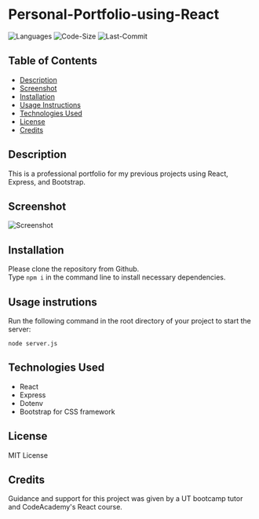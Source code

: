 # Personal-Portfolio-using-React

![Languages](https://img.shields.io/github/languages/top/rucatues/Personal-Portolio-using-React)
![Code-Size](https://img.shields.io/github/languages/code-size/rucatues/Personal-Portolio-using-React)
![Last-Commit](https://img.shields.io/github/last-commit/rucatues/Personal-Portolio-using-React)


## Table of Contents

* [Description](#description)
* [Screenshot](#screenshot)
* [Installation](#installation)
* [Usage Instructions](#usage-instructions)
* [Technologies Used](#technologies-used)
* [License](#license)
* [Credits](#credits)
 

## Description  

This is a professional portfolio for my previous projects using React, Express, and Bootstrap. 

## Screenshot  

![Screenshot](pastelinkhere)


## Installation

Please clone the repository from Github.    
Type `npm i` in the command line to install necessary dependencies. 
  

## Usage instrutions

Run the following command in the root directory of your project to start the server:
  
`node server.js`

## Technologies Used    

* React
* Express
* Dotenv
* Bootstrap for CSS framework


## License

MIT License

## Credits

Guidance and support for this project was given by a UT bootcamp tutor and CodeAcademy's React course. 